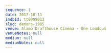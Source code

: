 ```yaml
---
sequence: 1
date: 2017-10-11
imdbId: tt0089013
slug: demons-1985
venue: Alamo Drafthouse Cinema - One Loudoun
venueNotes: null
medium: null
mediumNotes: null
---
```


